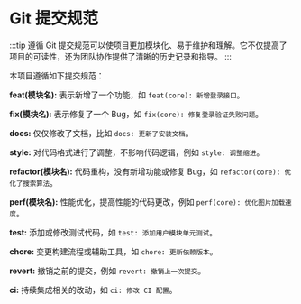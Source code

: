 # Git 提交规范

:::tip
遵循 Git 提交规范可以使项目更加模块化、易于维护和理解。它不仅提高了项目的可读性，还为团队协作提供了清晰的历史记录和指导。
:::

本项目遵循如下提交规范：

**feat(模块名):** 表示新增了一个功能，如 `feat(core): 新增登录接口`。

**fix(模块名):** 表示修复了一个 Bug，如 `fix(core): 修复登录验证失败问题`。

**docs:** 仅仅修改了文档，比如 `docs: 更新了安装文档`。

**style:** 对代码格式进行了调整，不影响代码逻辑，例如 `style: 调整缩进`。

**refactor(模块名):** 代码重构，没有新增功能或修复 Bug，如 `refactor(core): 优化了搜索算法`。

**perf(模块名):** 性能优化，提高性能的代码更改，例如 `perf(core): 优化图片加载速度`。

**test:** 添加或修改测试代码，如 `test: 添加用户模块单元测试`。

**chore:** 变更构建流程或辅助工具，如 `chore: 更新依赖版本`。

**revert:** 撤销之前的提交，例如 `revert: 撤销上一次提交`。

**ci:** 持续集成相关的改动，如 `ci: 修改 CI 配置`。
